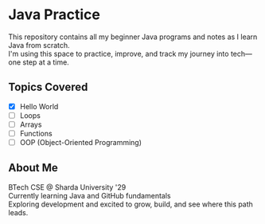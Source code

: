 # Java Practice

This repository contains all my beginner Java programs and notes as I learn Java from scratch.  
I'm using this space to practice, improve, and track my journey into tech—one step at a time.

## Topics Covered
- [x] Hello World  
- [ ] Loops  
- [ ] Arrays  
- [ ] Functions  
- [ ] OOP (Object-Oriented Programming)

## About Me
BTech CSE @ Sharda University '29  
Currently learning Java and GitHub fundamentals  
Exploring development and excited to grow, build, and see where this path leads.
